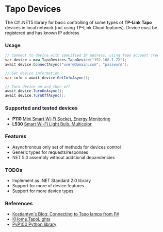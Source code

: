 # Tapo Devices

The C# .NET5 library for basic controlling of some types of **TP-Link Tapo** devices 
in local network (not using TP-Link Cloud features). 
Device must be registered and has known IP address.

### Usage

```c#
// Connect to device with specified IP address, using Tapo account credentials (email and password)
var device = new TapoDevices.TapoDevice("192.168.1.72");
await device.ConnectAsync("user@domain.com", "password");

// Get device information
var info = await device.GetInfoAsync();

// Turn device on and then off
await device.TurnOnAsync();
await device.TurnOffAsync();
```


### Supported and tested devices
* **P110** [Mini Smart Wi-Fi Socket, Energy Monitoring](https://www.tp-link.com/en/home-networking/smart-plug/tapo-p110/)
* **L530** [Smart Wi-Fi Light Bulb, Multicolor](https://www.tp-link.com/en/home-networking/smart-bulb/tapo-l530e/)


### Features
* Asynchronous only set of methods for devices control
* Generic types for requests/responses
* NET 5.0 assembly without additional depandencies


### TODOs
* Implement as .NET Standard 2.0 library
* Support for more of device features
* Support for more device types


### References
* [Kostiantyn's Blog: Connecting to Tapo lamps from F#](https://sharovarskyi.com/blog/posts/fsharp-tapo-lamps/)
* [KHome.TapoLights](https://github.com/kostya9/KHome.TapoLights)
* [PyP100 Python library](https://github.com/fishbigger/TapoP100)
